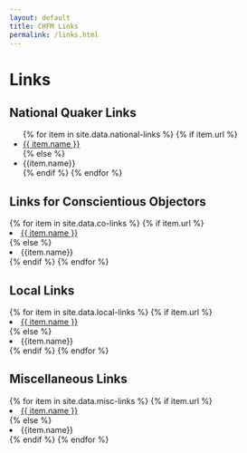 ```yaml
---
layout: default
title: CHFM Links
permalink: /links.html
---
```

<div class="row">
  <div class="col">
    <h1 style="">Links</h1>
  </div>
</div>
<div class="row pagecontent">
  <div class="col-sm-6">
    <h2>National Quaker Links</h2>
    <ul>
    {% for item in site.data.national-links %}      
      {% if item.url %}
        <li><a href="{{ site.baseurl }}{{ item.url }}">{{ item.name }}</a></li>
      {% else %}
        <li>{{item.name}}</li>
      {% endif %}      
    {% endfor %}
    </ul>
  </div>

  <div class="col-sm-6">
    <h2>Links for Conscientious Objectors</h2>
    {% for item in site.data.co-links %}      
      {% if item.url %}
        <li><a href="{{ site.baseurl }}{{ item.url }}">{{ item.name }}</a></li>
      {% else %}
        <li>{{item.name}}</li>
      {% endif %}      
    {% endfor %}
  </div>

  <div class="col-sm-6">
    <h2>Local Links</h2>
    {% for item in site.data.local-links %}      
      {% if item.url %}
        <li><a href="{{ site.baseurl }}{{ item.url }}">{{ item.name }}</a></li>
      {% else %}
        <li>{{item.name}}</li>
      {% endif %}      
    {% endfor %}
  </div>

  <div class="col-sm-6">
    <h2>Miscellaneous Links</h2>
    {% for item in site.data.misc-links %}      
      {% if item.url %}
        <li><a href="{{ site.baseurl }}{{ item.url }}">{{ item.name }}</a></li>
      {% else %}
        <li>{{item.name}}</li>
      {% endif %}      
    {% endfor %}
  </div>
</div>
